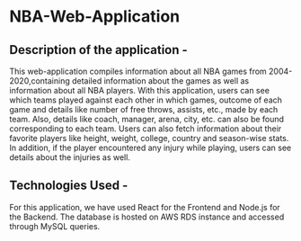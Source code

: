 # NBA-Web-Application

## Description of the application -
This web-application compiles information about all NBA games from 2004-2020,containing detailed information about the games as well as information about all NBA players. With this application, users can see which teams played against each other in which games, outcome of each game and details like number of free throws, assists, etc., made by each team. Also, details like coach, manager, arena, city, etc. can also be found corresponding to each team. Users can also fetch information about their favorite players like height, weight, college, country and season-wise stats. In addition, if the player encountered any injury while playing, users can see details about the injuries as well.

## Technologies Used - 
For this application, we have used React for the Frontend and Node.js for the Backend. The database is hosted on AWS RDS instance and accessed through MySQL queries.
